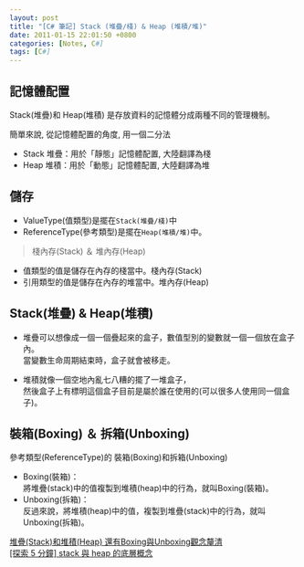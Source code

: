 ```yaml
---
layout: post
title: "[C# 筆記] Stack (堆疊/棧) & Heap (堆積/堆)"
date: 2011-01-15 22:01:50 +0800
categories: [Notes, C#]
tags: [C#]
---
```


## 記憶體配置
Stack(堆疊)和 Heap(堆積) 是存放資料的記憶體分成兩種不同的管理機制。  

簡單來說, 從記憶體配置的角度, 用一個二分法  
- Stack 堆疊：用於「靜態」記憶體配置, 大陸翻譯為棧
- Heap 堆積：用於「動態」記憶體配置, 大陸翻譯為堆

## 儲存
- ValueType(值類型)是擺在`Stack(堆疊/棧)`中
- ReferenceType(參考類型)是擺在`Heap(堆積/堆)`中。

> 棧內存(Stack) ＆ 堆內存(Heap)   
- 值類型的值是儲存在內存的棧當中。棧內存(Stack)
- 引用類型的值是儲存在內存的堆當中。堆內存(Heap)    

## Stack(堆疊) & Heap(堆積) 
- 堆疊可以想像成一個一個疊起來的盒子，數值型別的變數就一個一個放在盒子內。  
當變數生命周期結束時，盒子就會被移走。  

- 堆積就像一個空地內亂七八糟的擺了一堆盒子，  
然後盒子上有標明這個盒子目前是屬於誰在使用的(可以很多人使用同一個盒子)。  


## 裝箱(Boxing) ＆ 拆箱(Unboxing)
參考類型(ReferenceType)的 裝箱(Boxing)和拆箱(Unboxing)  
- Boxing(裝箱)：  
將堆疊(stack)中的值複製到堆積(heap)中的行為，就叫Boxing(裝箱)。  
- Unboxing(拆箱)：  
反過來說，將堆積(heap)中的值，複製到堆疊(stack)中的行為，就叫Unboxing(拆箱)。  


[堆疊(Stack)和堆積(Heap) 還有Boxing與Unboxing觀念釐清](https://dotblogs.com.tw/lastsecret/2010/02/25/13757)  
[[探索 5 分鐘] stack 與 heap 的底層概念](https://nwpie.blogspot.com/2017/05/5-stack-heap.html)  

